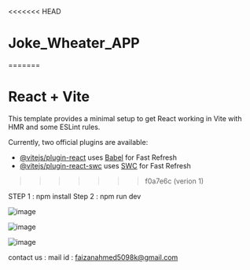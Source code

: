 <<<<<<< HEAD
# Joke_Wheater_APP
=======
# React + Vite

This template provides a minimal setup to get React working in Vite with HMR and some ESLint rules.

Currently, two official plugins are available:

- [@vitejs/plugin-react](https://github.com/vitejs/vite-plugin-react/blob/main/packages/plugin-react/README.md) uses [Babel](https://babeljs.io/) for Fast Refresh
- [@vitejs/plugin-react-swc](https://github.com/vitejs/vite-plugin-react-swc) uses [SWC](https://swc.rs/) for Fast Refresh
>>>>>>> f0a7e6c (verion 1)
>>>>
>>>>
STEP 1 : npm install 
Step 2 : npm run dev 



![image](https://github.com/user-attachments/assets/2fda2e0e-aa14-4feb-814c-2c1f012fdbea)

![image](https://github.com/user-attachments/assets/78eb6ba2-0726-4728-925f-a3994c53684c)

![image](https://github.com/user-attachments/assets/9d64bb0b-5c67-4efd-aec6-69d071115ead)

contact us : 
mail id : faizanahmed5098k@gmail.com
